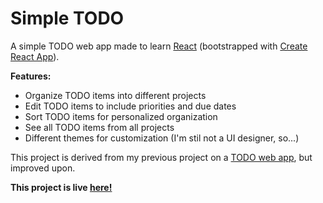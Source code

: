 # Simple TODO

A simple TODO web app made to learn [React](https://reactjs.org/) (bootstrapped with [Create React App](https://github.com/facebook/create-react-app)).

**Features:**
- Organize TODO items into different projects
- Edit TODO items to include priorities and due dates
- Sort TODO items for personalized organization
- See all TODO items from all projects
- Different themes for customization (I'm stil not a UI designer, so...)

This project is derived from my previous project on a [TODO web app](https://github.com/david4jsus/Simple-TODO-App), but improved upon.

**This project is live [here!](https://simple-todo-dvg.herokuapp.com/)**
